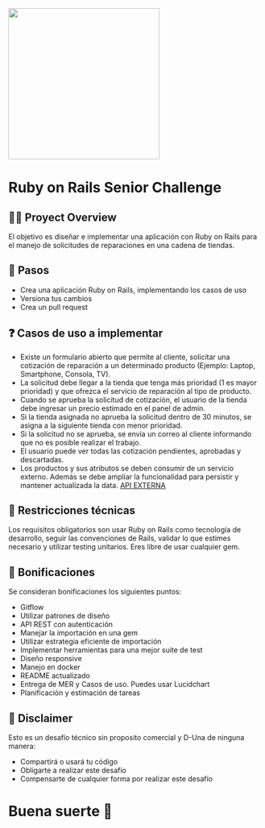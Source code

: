 <img src="https://getduna.com/svg/duna-logo.svg" width="300">

# Ruby on Rails Senior Challenge

## 👩‍💻 Proyect Overview

El objetivo es diseñar e implementar una aplicación con Ruby on Rails para el manejo de solicitudes de reparaciones en una cadena de tiendas.

## 🦶 Pasos

* Crea una aplicación Ruby on Rails, implementando los casos de uso
* Versiona tus cambios
* Crea un pull request

## ❓ Casos de uso a implementar

* Existe un formulario abierto que permite al cliente, solicitar una cotización de reparación a un determinado producto (Ejemplo: Laptop, Smartphone, Consola, TV).
* La solicitud debe llegar a la tienda que tenga más prioridad (1 es mayor prioridad) y que ofrezca el servicio de reparación al tipo de producto.
* Cuando se aprueba la solicitud de cotización, el usuario de la tienda debe ingresar un precio estimado en el panel de admin.
* Si la tienda asignada no aprueba la solicitud dentro de 30 minutos, se asigna a la siguiente tienda con menor prioridad. 
* Si la solicitud no se aprueba, se envía un correo al cliente informando que no es posible realizar el trabajo.
* El usuario puede ver todas las cotización pendientes, aprobadas y descartadas.
* Los productos y sus atributos se deben consumir de un servicio externo. Además se debe ampliar la funcionalidad para persistir y mantener actualizada la data. [API EXTERNA](https://fakestoreapi.com/products/category/electronics)

## 🔑 Restricciones técnicas

Los requisitos obligatorios son usar Ruby on Rails como tecnología de desarrollo, seguir las convenciones de Rails, validar lo que estimes necesario y utilizar testing unitarios.
Eres libre de usar cualquier gem.

## 🎯 Bonificaciones

Se consideran bonificaciones los siguientes puntos:

* Gitflow
* Utilizar patrones de diseño
* API REST con autenticación
* Manejar la importación en una gem
* Utilizar estrategia eficiente de importación
* Implementar herramientas para una mejor suite de test
* Diseño responsive
* Manejo en docker
* README actualizado
* Entrega de MER y Casos de uso. Puedes usar Lucidchart
* Planificación y estimación de tareas

## 📃 Disclaimer

Esto es un desafío técnico sin proposito comercial y D-Una de ninguna manera:

* Compartirá o usará tu código
* Obligarte a realizar este desafío
* Compensarte de cualquier forma por realizar este desafío

# Buena suerte 🚀
